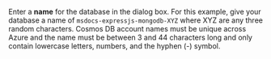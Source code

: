 Enter a **name** for the database in the dialog box.  For this example, give your database a name of `msdocs-expressjs-mongodb-XYZ` where XYZ are any three random characters.  Cosmos DB account names must be unique across Azure and the name must be between 3 and 44 characters long and only contain lowercase letters, numbers, and the hyphen (-) symbol.